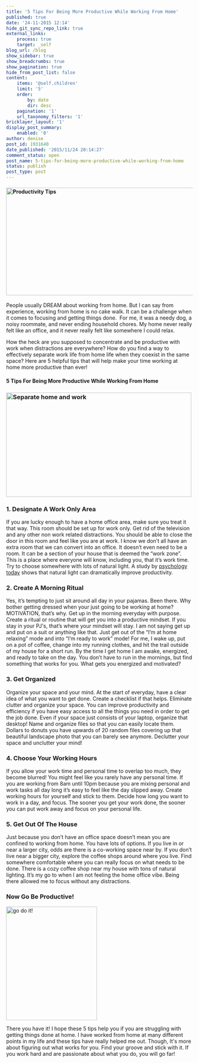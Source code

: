 ```yaml
---
title: '5 Tips For Being More Productive While Working From Home'
published: true
date: '24-11-2015 12:14'
hide_git_sync_repo_link: true
external_links:
    process: true
    target: _self
blog_url: /blog
show_sidebar: true
show_breadcrumbs: true
show_pagination: true
hide_from_post_list: false
content:
    items: '@self.children'
    limit: '5'
    order:
        by: date
        dir: desc
    pagination: '1'
    url_taxonomy_filters: '1'
bricklayer_layout: '1'
display_post_summary:
    enabled: '0'
author: denise
post_id: 1931640
date_published: '2015/11/24 20:14:27'
comment_status: open
post_name: 5-tips-for-being-more-productive-while-working-from-home
status: publish
post_type: post
---
```


<h4><img class="aligncenter wp-image-1931725" src="https://printaura.com/wp-content/uploads/2015/11/productivity-tips-1024x480.jpg" alt="Productivity Tips" width="619" height="290" /></h4>
People usually DREAM about working from home. But I can say from experience, working from home is no cake walk. It can be a challenge when it comes to focusing and getting things done.  For me, it was a needy dog, a noisy roommate, and never ending household chores. My home never really felt like an office, and it never really felt like somewhere I could relax.

How the heck are you supposed to concentrate and be productive with work when distractions are everywhere? How do you find a way to effectively separate work life from home life when they coexist in the same space? Here are 5 helpful tips that will help make your time working at home more productive than ever!
<h4>5 Tips For Being More Productive While Working From Home</h4>
<h3><img class="aligncenter wp-image-1931740 size-full" src="https://printaura.com/wp-content/uploads/2015/11/tumblr_nkszv2J6U01ssvnogo1_500.gif" alt="Separate home and work" width="500" height="281" /></h3>
<h3>1. Designate A Work Only Area</h3>
If you are lucky enough to have a home office area, make sure you treat it that way. This room should be set up for work only. Get rid of the television and any other non work related distractions. You should be able to close the door in this room and feel like you are at work. I know we don’t all have an extra room that we can convert into an office. It doesn’t even need to be a room. It can be a section of your house that is deemed the “work zone”. This is a place where everyone will know, including you, that it’s work time. Try to choose somewhere with lots of natural light. A study by <a href="https://www.psychologytoday.com/blog/the-athletes-way/201306/exposure-natural-light-improves-workplace-performance">psychology today</a> shows that natural light can dramatically improve productivity.
<h3>2. Create A Morning Ritual</h3>
Yes, it’s tempting to just sit around all day in your pajamas. Been there. Why bother getting dressed when your just going to be working at home? MOTIVATION, that’s why. Get up in the morning everyday with purpose. Create a ritual or routine that will get you into a productive mindset. If you stay in your PJ's, that’s where your mindset will stay. I am not saying get up and put on a suit or anything like that. Just get out of the “I’m at home relaxing” mode and into “I’m ready to work” mode! For me, I wake up, put on a pot of coffee, change into my running clothes, and hit the trail outside of my house for a short run. By the time I get home I am awake, energized, and ready to take on the day. You don’t have to run in the mornings, but find something that works for you. What gets you energized and motivated?
<h3>3. Get Organized</h3>
Organize your space and your mind. At the start of everyday, have a clear idea of what you want to get done. Create a checklist if that helps. Eliminate clutter and organize your space. You can improve productivity and efficiency if you have easy access to all the things you need in order to get the job done. Even if your space just consists of your laptop, organize that desktop! Name and organize files so that you can easily locate them. Dollars to donuts you have upwards of 20 random files covering up that beautiful landscape photo that you can barely see anymore. Declutter your space and unclutter your mind!
<h3>4. Choose Your Working Hours</h3>
If you allow your work time and personal time to overlap too much, they become blurred! You might feel like you rarely have any personal time. If you are working from 8am until 10pm because you are mixing personal and work tasks all day long it’s easy to feel like the day slipped away. Create working hours for yourself and stick to them. Decide how long you want to work in a day, and focus. The sooner you get your work done, the sooner you can put work away and focus on your personal life.
<h3>5. Get Out Of The House</h3>
Just because you don’t have an office space doesn’t mean you are confined to working from home. You have lots of options. If you live in or near a larger city, odds are there is a co-working space near by. If you don’t live near a bigger city, explore the coffee shops around where you live. Find somewhere comfortable where you can really focus on what needs to be done. There is a cozy coffee shop near my house with tons of natural lighting. It’s my go to when I am not feeling the home office vibe. Being there allowed me to focus without any distractions.
<h3>Now Go Be Productive!</h3>
<img class="aligncenter size-full wp-image-1931787" src="https://printaura.com/wp-content/uploads/2015/11/anigif_optimized-2439-1426040691-1.gif" alt="go do it!" width="245" height="306" />

There you have it! I hope these 5 tips help you if you are struggling with getting things done at home. I have worked from home at many different points in my life and these tips have really helped me out. Though, It's more about figuring out what works for you. Find your groove and stick with it. If you work hard and are passionate about what you do, you will go far!

&nbsp;